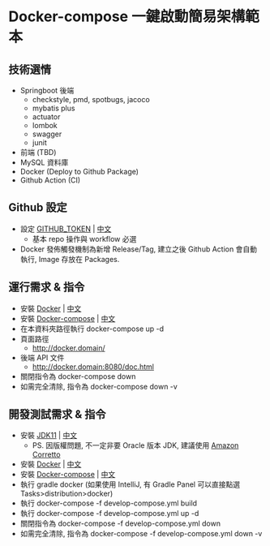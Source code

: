 # Docker-compose 一鍵啟動簡易架構範本

## 技術選情

- Springboot 後端
    - checkstyle, pmd, spotbugs, jacoco
    - mybatis plus
    - actuator
    - lombok
    - swagger
    - junit
- 前端 (TBD)
- MySQL 資料庫
- Docker (Deploy to Github Package)
- Github Action (CI)

## Github 設定

- 設定 [GITHUB_TOKEN](https://docs.github.com/en/actions/reference/authentication-in-a-workflow)
  | [中文](https://blog.csdn.net/ht370671963/article/details/111995883)
    - 基本 repo 操作與 workflow 必選
- Docker 發佈觸發機制為新增 Release/Tag, 建立之後 Github Action 會自動執行, Image 存放在 Packages.

## 運行需求 & 指令

* 安裝 [Docker](https://docs.docker.com/get-docker/) | [中文](https://www.runoob.com/docker/ubuntu-docker-install.html)
* 安裝 [Docker-compose](https://docs.docker.com/compose/install/)
  | [中文](https://www.runoob.com/docker/docker-compose.html)
* 在本資料夾路徑執行 docker-compose up -d
* 頁面路徑
    - http://docker.domain/
* 後端 API 文件
    - http://docker.domain:8080/doc.html
* 關閉指令為 docker-compose down
* 如需完全清除, 指令為 docker-compose down -v

## 開發測試需求 & 指令

* 安裝 [JDK11](https://www.oracle.com/java/technologies/javase-jdk11-downloads.html)
  | [中文](https://www.runoob.com/java/java-environment-setup.html)
    - PS. 因版權問題, 不一定非要 Oracle 版本 JDK,
      建議使用 [Amazon Corretto](https://docs.aws.amazon.com/corretto/latest/corretto-11-ug/downloads-list.html)
* 安裝 [Docker](https://docs.docker.com/get-docker/) | [中文](https://www.runoob.com/docker/ubuntu-docker-install.html)
* 安裝 [Docker-compose](https://docs.docker.com/compose/install/)
  | [中文](https://www.runoob.com/docker/docker-compose.html)
* 執行 gradle docker (如果使用 IntelliJ, 有 Gradle Panel 可以直接點選 Tasks>distribution>docker)
* 執行 docker-compose -f develop-compose.yml build
* 執行 docker-compose -f develop-compose.yml up -d
* 關閉指令為 docker-compose -f develop-compose.yml down
* 如需完全清除, 指令為 docker-compose -f develop-compose.yml down -v